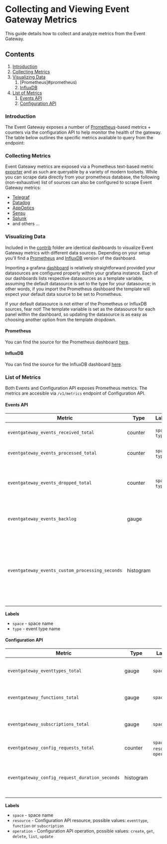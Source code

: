 # Collecting and Viewing Event Gateway Metrics

This guide details how to collect and analyze metrics from the Event Gateway.

## Contents

1. [Introduction](#introduction)
1. [Collecting Metrics](#collecting-metrics)
1. [Visualizing Data](#visualizing-data)
   1. [Prometheus]#prometheus)
   1. [InfluxDB](#influxdb)
1. [List of Metrics](#list-of-metrics)
   1. [Events API](#events-api)
   1. [Configuration API](#configuration-api)

### Introduction

The Event Gateway exposes a number of [Prometheus](https://prometheus.io/)-based metrics + counters via the configuration
API to help monitor the health of the gateway. The table below outlines the specific metrics available to query from the endpoint:

### Collecting Metrics

Event Gateawy metrics are exposed via a Prometheus text-based metric [exporter](https://prometheus.io/docs/instrumenting/exposition_formats/#text-format-example) and as such are
queryable by a variety of modern toolsets. While you can scrape data directly from your prometheus database, the following (non-exhaustive) list of sources can also
be configured to scrape Event Gateway metrics:

- [Telegraf](https://github.com/influxdata/telegraf/tree/master/plugins/inputs/prometheus)
- [Datadog](https://www.datadoghq.com/blog/monitor-prometheus-metrics/)
- [AppOptics](https://docs.appoptics.com/kb/host_infrastructure/integrations/prometheus/)
- [Sensu](https://blog.sensuapp.org/the-sensu-prometheus-collector-972c441d45e)
- [Splunk](https://splunkbase.splunk.com/app/4077/#/details)
- and others ...

### Visualizing Data

Included in the [contrib](../contrib/grafana) folder are identical dashboards to visualize Event Gateway metrics with different
data sources. Depending on your setup you'll find a [Prometheus](../contrib/grafana/prometheus) and [InfluxDB](../contrib/grafana/influxdb) version
of the dashboard.

Importing a grafana [dashboard](http://docs.grafana.org/reference/export_import/#export-and-import) is relatively straightforward provided your datasources are configured
properly within your grafana instance. Each of our dashboards lists respective datasources as a template variable, assuming the default datasource is set
to the type for your datasource; in other words, if you import the Prometheus dashboard the template will expect your default data source to be set
to Prometheus.

If your default datasource is not either of the Prometheus or InfluxDB sources, fear not! The template variable is set as the datasource for each
panel within the dashboard, so updating the datasource is as easy as choosing another option from the template dropdown.

#### Prometheus

You can find the source for the Prometheus dashboard [here](../contrib/grafana/prometheus).

#### InfluxDB

You can find the source for the InfluxDB dashboard [here](../contrib/grafana/influxdb).

### List of Metrics

Both Events and Configuration API exposes Prometheus metrics. The metrics are accesible via `/v1/metrics` endpoint of Configuration API.

#### Events API

| Metric                                          | Type      | Labels          | Description                                                                                                             |
| ----------------------------------------------- | --------- | --------------- | ----------------------------------------------------------------------------------------------------------------------- |
| `eventgateway_events_received_total`            | counter   | `space`, `type` | total of events received                                                                                                |
| `eventgateway_events_processed_total`           | counter   | `space`, `type` | total of processed events                                                                                               |
| `eventgateway_events_dropped_total`             | counter   | `space`, `type` | total of events dropped due to insufficient processing power                                                            |
| `eventgateway_events_backlog`                   | gauge     |                 | gauge of asynchronous events count waiting to be processed                                                              |
| `eventgateway_events_custom_processing_seconds` | histogram |                 | bucketed histogram of processing duration of an event<br> (from receiving the async custom event to calling a function) |

**Labels**

- `space` - space name
- `type` - event type name

#### Configuration API

| Metric                                         | Type      | Labels                           | Description                                                   |
| ---------------------------------------------- | --------- | -------------------------------- | ------------------------------------------------------------- |
| `eventgateway_eventtypes_total`                | gauge     | `space`                          | gauge of registered event types count                         |
| `eventgateway_functions_total`                 | gauge     | `space`                          | gauge of registered functions count                           |
| `eventgateway_subscriptions_total`             | gauge     | `space`                          | gauge of created subscriptions count                          |
| `eventgateway_config_requests_total`           | counter   | `space`, `resource`, `operation` | total of Config API requests                                  |
| `eventgateway_config_request_duration_seconds` | histogram |                                  | bucketed histogram of request duration of Config API requests |

**Labels**

- `space` - space name
- `resource` - Configuration API resource, possible values: `eventtype`, `function` or `subscription`
- `operation` - Configuration API operation, possible values: `create`, `get`, `delete`, `list`, `update`
